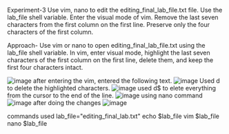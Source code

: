 Experiment-3
Use vim, nano to edit the editing_final_lab_file.txt file. Use the lab_file shell 
variable. Enter the visual mode of vim. Remove the last seven characters from the 
first column on the first line. Preserve only the four characters of the first column.

Approach-
Use vim or nano to open editing_final_lab_file.txt using the lab_file shell variable.
In vim, enter visual mode, highlight the last seven characters of the first column on the first line, delete them, and keep the first four characters intact.

![image](https://github.com/user-attachments/assets/9ac5d4a3-9c5f-4e8d-aeec-fee27d9aa02d)
after entering the vim, entered the following text.
![image](https://github.com/user-attachments/assets/50d68dc4-611f-4c6b-8066-d9b776edf845)
Used d to delete the highlighted characters.
![image](https://github.com/user-attachments/assets/2abf5193-ccd6-4309-b856-122adf133022)
used d$ to elete everything from the cursor to the end of the line.
![image](https://github.com/user-attachments/assets/5b04a47b-223a-4df0-b6fd-925b91c5d308)
using nano command
![image](https://github.com/user-attachments/assets/96970c13-4b24-4f82-8bde-be2b791b7ced)
after doing the changes
![image](https://github.com/user-attachments/assets/3e5fcf23-566e-47fa-aa6d-3be2093c218c)

commands used
lab_file="editing_final_lab.txt"
echo $lab_file
vim $lab_file
nano $lab_file

